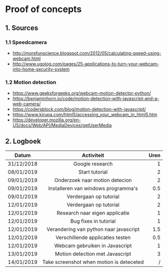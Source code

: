 # Proof of concepts 
## 1. Sources
### 1.1 Speedcamera
* http://morefunscience.blogspot.com/2012/05/calculating-speed-using-webcam.html
* http://www.ugolog.com/pages/25-applications-to-turn-your-webcam-into-home-security-system

### 1.2 Motion detection
* https://www.geeksforgeeks.org/webcam-motion-detector-python/
* https://benjaminhorn.io/code/motion-detection-with-javascript-and-a-web-camera/
* https://codersblock.com/blog/motion-detection-with-javascript/
* https://www.kirupa.com/html5/accessing_your_webcam_in_html5.htm
* https://developer.mozilla.org/en-US/docs/Web/API/MediaDevices/getUserMedia

## 2. Logboek
|       Datum       |                    Activiteit                    |        Uren       |
|-------------------|:------------------------------------------------:|------------------:|
|    31/12/2018     |                   Google research                |          1        |
|    08/01/2019     |                   Start tutorial                 |          2        |
|    09/01/2019     |            Onderzoek naar motion detecion        |          2        |
|    09/01/2019     |          Installeren van windows programma's     |         0.5       |
|    09/01/2019     |                Verdergaan op tutorial            |          2        |
|    12/01/2019     |                Verdergaan op tutorial            |          2        |
|    12/01/2019     |            Research naar eigen applicatie        |          1        |
|    12/01/2019     |                Bug fixes in tutorial             |          1        |
|    12/01/2019     |      Verandering van python naar javascript      |         1.5       |
|    12/01/2019     |         Verschillende applicaties testen         |         0.5       |
|    12/01/2019     |          Webcam gebruiken in Javascript          |          1        |
|    13/01/2019     |         Motion detection met Javascript          |          3        |
|    14/01/2019     |     Take screenshot when motion is deteceted     |          /        |
